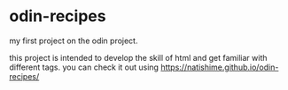 # odin-recipes
my first project on the odin project.

this project is intended to develop the skill of html and get familiar with different tags.
you can check it out using https://natishime.github.io/odin-recipes/
